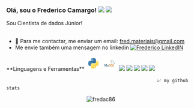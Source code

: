 ### Olá, sou o Frederico Camargo! <img src="https://media.giphy.com/media/hvRJCLFzcasrR4ia7z/giphy.gif" width="25px"> ![](https://visitor-badge.glitch.me/badge?page_id=fredac86.fredac86)
Sou Cientista de dados Júnior!
<br />
<br />
- 💼 Para me contactar, me enviar um email: fred.materiais@gmail.com 
- Me envie também uma mensagem no linkedin <a href="https://www.linkedin.com/in/frederico-de-andrade-camargo/">  <img align="end" alt="Frederico LinkedIN" width="22px" src="https://raw.githubusercontent.com/peterthehan/peterthehan/master/assets/linkedin.svg" />

</a>
**Linguagens e Ferramentas**  
<code><img height="40" src="https://raw.githubusercontent.com/github/explore/80688e429a7d4ef2fca1e82350fe8e3517d3494d/topics/python/python.png"></code>
<code><img height="40" src="https://raw.githubusercontent.com/github/explore/80688e429a7d4ef2fca1e82350fe8e3517d3494d/topics/mysql/mysql.png"></code>
<code><img height="40" src="https://cdn.jsdelivr.net/gh/devicons/devicon/icons/pandas/pandas-original-wordmark.svg"></code>
<code><img height="40" src="https://cdn.jsdelivr.net/gh/devicons/devicon/icons/numpy/numpy-original.svg"></code>
<code><img height="40" src="https://cdn.jsdelivr.net/gh/devicons/devicon/icons/jupyter/jupyter-original-wordmark.svg"></code>
<code><img height="40" src="https://cdn.jsdelivr.net/gh/devicons/devicon/icons/windows8/windows8-original.svg"></code>
<code><img height="40" src="https://cdn.jsdelivr.net/gh/devicons/devicon/icons/linux/linux-original.svg"></code>




                                                            📈 my github stats
<p align="center"> <img src="https://github-readme-stats.vercel.app/api?username=fredac86&show_icons=true&theme=gotham" alt="fredac86" />
